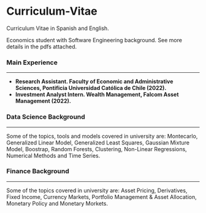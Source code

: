 # Curriculum-Vitae
Curriculum Vitae in Spanish and English.

Economics student with Software Engineering background. See more details in the pdfs attached.

### Main Experience
___

- **Research Assistant. Faculty of Economic and Administrative Sciences, Pontificia Universidad Católica de Chile (2022).**
- **Investment Analyst Intern. Wealth Management, Falcom Asset Management (2022).**

### Data Science Background
___

Some of the topics, tools and models covered in university are: Montecarlo, Generalized Linear Model, Generalized Least Squares, Gaussian Mixture Model, Boostrap, Random Forests, Clustering, Non-Linear Regressions, Numerical Methods and Time Series.

### Finance Background
___

Some of the topics covered in university are: Asset Pricing, Derivatives, Fixed Income, Currency Markets, Portfolio Management & Asset Allocation, Monetary Policy and Monetary Morkets.
